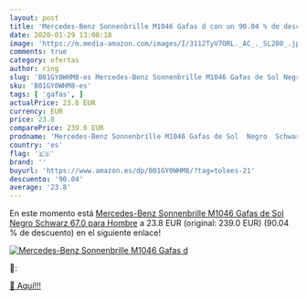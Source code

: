 ```yaml
---
layout: post
title: 'Mercedes-Benz Sonnenbrille M1046 Gafas d con un 90.04 % de descuento'
date: 2020-01-29 13:00:18
image: 'https://m.media-amazon.com/images/I/3112TyV7ORL._AC_._SL200_.jpg'
comments: true
category: ofertas
author: ring
slug: 'B01GY0WHM8-es Mercedes-Benz Sonnenbrille M1046 Gafas de Sol Negro...'
sku: 'B01GY0WHM8-es'
tags: [ 'gafas', ]
actualPrice: 23.8 EUR
currency: EUR
price: 23.8
comparePrice: 239.0 EUR
prodname: 'Mercedes-Benz Sonnenbrille M1046 Gafas de Sol  Negro  Schwarz   67.0 para Hombre'
country: 'es'
flag: '🇪🇸'
brand: ''
buyurl: 'https://www.amazon.es/dp/B01GY0WHM8/?tag=tolees-21'
descuento: '90.04'
average: '23.8'
---
```


En este momento está [Mercedes-Benz Sonnenbrille M1046 Gafas de Sol  Negro  Schwarz   67.0 para Hombre](https://www.amazon.es/dp/B01GY0WHM8/?tag=tolees-21) a 23.8 EUR (original: 239.0 EUR) (90.04 %  de descuento) en el siguiente enlace!

[![Mercedes-Benz Sonnenbrille M1046 Gafas d](https://m.media-amazon.com/images/I/3112TyV7ORL._AC_._SL200_.jpg)](https://www.amazon.es/dp/B01GY0WHM8/?tag=tolees-21)

🔎:


[🛒 Aquí!!!](https://www.amazon.es/dp/B01GY0WHM8/?tag=tolees-21)
